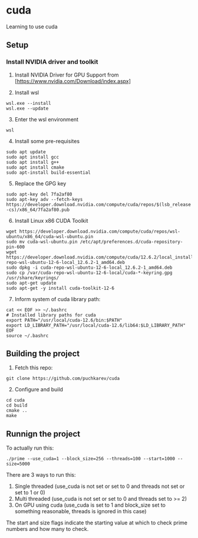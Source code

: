 # cuda
Learning to use cuda

## Setup

### Install NVIDIA driver and toolkit

1. Install NVIDIA Driver for GPU Support from [https://www.nvidia.com/Download/index.aspx]

2. Install wsl
```
wsl.exe --install
wsl.exe --update
```

3. Enter the wsl environment
```
wsl
```

4. Install some pre-requisites
```
sudo apt update
sudo apt install gcc
sudo apt install g++
sudo apt install cmake
sudo apt-install build-essential
```

5. Replace the GPG key
```
sudo apt-key del 7fa2af80
sudo apt-key adv --fetch-keys https://developer.download.nvidia.com/compute/cuda/repos/$(lsb_release -cs)/x86_64/7fa2af80.pub
```

6. Install Linux x86 CUDA Toolkit

```
wget https://developer.download.nvidia.com/compute/cuda/repos/wsl-ubuntu/x86_64/cuda-wsl-ubuntu.pin
sudo mv cuda-wsl-ubuntu.pin /etc/apt/preferences.d/cuda-repository-pin-600
wget https://developer.download.nvidia.com/compute/cuda/12.6.2/local_installers/cuda-repo-wsl-ubuntu-12-6-local_12.6.2-1_amd64.deb
sudo dpkg -i cuda-repo-wsl-ubuntu-12-6-local_12.6.2-1_amd64.deb
sudo cp /var/cuda-repo-wsl-ubuntu-12-6-local/cuda-*-keyring.gpg /usr/share/keyrings/
sudo apt-get update
sudo apt-get -y install cuda-toolkit-12-6
```

7. Inform system of cuda library path:

```
cat << EOF >> ~/.bashrc
# Installed library paths for cuda
export PATH="/usr/local/cuda-12.6/bin:$PATH"
export LD_LIBRARY_PATH="/usr/local/cuda-12.6/lib64:$LD_LIBRARY_PATH"
EOF
source ~/.bashrc
```

## Building the project

1. Fetch this repo:
```
git clone https://github.com/puchkarev/cuda
```

2. Configure and build

```
cd cuda
cd build
cmake ..
make
```

## Runnign the project

To actually run this:

```
./prime --use_cuda=1 --block_size=256 --threads=100 --start=1000 --size=5000
```

There are 3 ways to run this:
1) Single threaded (use_cuda is not set or set to 0 and threads not set or set to 1 or 0)
2) Multi threaded (use_cuda is not set or set to 0 and threads set to >= 2)
3) On GPU using cuda (use_cuda is set to 1 and block_size set to something reasonable, threads is ignored in this case)

The start and size flags indicate the starting value at which to check prime numbers and how many to check.
